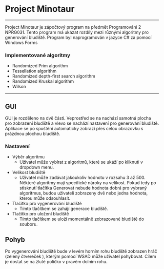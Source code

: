 # Project Minotaur

---

Project Minotaur je zápočtový program na předmět Programování 2 NPRG031.
Tento program má ukázat rozdíly mezi různými algoritmy pro generování bludiště.
Program byl naprogramován v jazyce C# za pomocí Windows Forms

### Implementované algoritmy
- Randomized Prim algorithm
- Tessellation algorithm
- Randomized depth-first search algorithm
- Randomized Kruskal algorithm
- Wilson

---

## GUI

GUI je rozděleno na dvě části. Veprostřed se na nachází samotná plocha pro zobrazení bludiště a vlevo se nachází nastavení pro generování bludiště. Aplikace se po spuštění automaticky zobrazí přes celou obrazovku s prázdnou plochou bludiště.

### Nastavení
- Výběr algoritmu
	- Uživatel může vybírat z algoritmů, které se ukáží po kliknutí v dropdown menu.
- Velikost bludiště
	- Uživatel může zadávat jakoukoliv hodnotu v rozsahu 3 až 500. Některé algoritmy mají specifické nároky na velikost. Pokud tedy po stisknutí tlačítka Generovat nebude hodnota dobrá pro vybraný algoritmus, budou uživateli zobrazeny dvě nebo jedna hodnota, kterou může odsouhlasit.
- Tlačítko pro vygenerování bludiště
	- Tímto tlačítkem se zahájí generace bludiště.
- Tlačítko pro uložení bludiště
	- Tímto tlačítkem se uloží momentálně zobrazované bludiště do souboru.

## Pohyb
Po vygenerování bludiště bude v levém horním rohu bludiště zobrazen hráč (zelený čtvereček ), kterým pomocí WSAD může uživatel pohybovat. Cílem je dostat se na žluté políčko v pravém dolním rohu.









